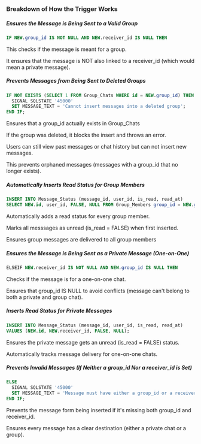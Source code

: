 <h3>Breakdown of How the Trigger Works</h3>

<h5>Ensures the Message is Being Sent to a Valid Group</h5>

```sql
IF NEW.group_id IS NOT NULL AND NEW.receiver_id IS NULL THEN
```

This checks if the message is meant for a group.

It ensures that the message is NOT also linked to a receiver_id (which would mean a private message).


<h5>Prevents Messages from Being Sent to Deleted Groups</h5>

```sql
IF NOT EXISTS (SELECT 1 FROM Group_Chats WHERE id = NEW.group_id) THEN
  SIGNAL SQLSTATE '45000'
  SET MESSAGE_TEXT = 'Cannot insert messages into a deleted group';
END IF;
```


Ensures that a group_id actually exists in Group_Chats

If the group was deleted, it blocks the insert and throws an error.

Users can still view past messages or chat history but can not insert new messages.

This prevents orphaned messages (messages with a group_id that no longer exists).



<h5>Automatically Inserts Read Status for Group Members</h5>


```sql
INSERT INTO Message_Status (message_id, user_id, is_read, read_at)
SELECT NEW.id, user_id, FALSE, NULL FROM Group_Members group_id = NEW.group_id;
```


Automatically adds a read status for every group member.

Marks all messsages as unread (is_read = FALSE) when first inserted.

Ensures group messages are delivered to all group members



<h5>Ensures the Message is Being Sent as a Private Message (One-on-One)</h5>


```sql
ELSEIF NEW.receiver_id IS NOT NULL AND NEW.group_id IS NULL THEN
```

Checks if the message is for a one-on-one chat.

Ensures that group_id IS NULL to avoid conflicts (message can't belong to both a private and group chat).



<h5>Inserts Read Status for Private Messages</h5>


```sql
INSERT INTO Message_Status (message_id, user_id, is_read, read_at)
VALUES (NEW.id, NEW.receiver_id, FALSE, NULL);
```

Ensures the private message gets an unread (is_read = FALSE) status.

Automatically tracks message delivery for one-on-one chats.



<h5>Prevents Invalid Messages (If Neither a group_id Nor a receiver_id is Set)</h5>


```sql
ELSE
  SIGNAL SQLSTATE '45000'
  SET MESSAGE_TEXT = 'Message must have either a group_id or a receiver_id,';
END IF;
```


Prevents the message form being inserted if it's missing both group_id and receiver_id.

Ensures every message has a clear destination (either a private chat or a group).







